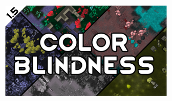 ![alt text](https://github.com/Scurvyez/ColorBlindness/blob/5845b5ae62453e17baac39d0ce5a19b8533b9607/About/Preview.png?raw=true)
